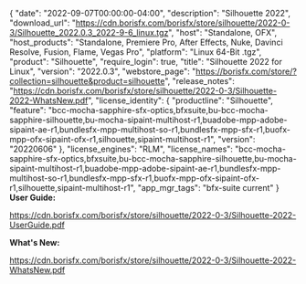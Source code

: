 {
  "date": "2022-09-07T00:00:00-04:00",
  "description": "Silhouette 2022",
  "download_url": "https://cdn.borisfx.com/borisfx/store/silhouette/2022-0-3/Silhouette_2022.0.3_2022-9-6_linux.tgz",
  "host": "Standalone, OFX",
  "host_products": "Standalone, Premiere Pro, After Effects, Nuke, Davinci Resolve, Fusion, Flame, Vegas Pro",
  "platform": "Linux 64-Bit .tgz",
  "product": "Silhouette",
  "require_login": true,
  "title": "Silhouette 2022 for Linux",
  "version": "2022.0.3",
  "webstore_page": "https://borisfx.com/store/?collection=silhouette&product=silhouette",
  "release_notes": "https://cdn.borisfx.com/borisfx/store/silhouette/2022-0-3/Silhouette-2022-WhatsNew.pdf",
  "license_identity": {
    "productline": "Silhouette",
    "feature": "bcc-mocha-sapphire-sfx-optics,bfxsuite,bu-bcc-mocha-sapphire-silhouette,bu-mocha-sipaint-multihost-r1,buadobe-mpp-adobe-sipaint-ae-r1,bundlesfx-mpp-multihost-so-r1,bundlesfx-mpp-sfx-r1,buofx-mpp-ofx-sipaint-ofx-r1,silhouette,sipaint-multihost-r1",
    "version": "20220606"
  },
  "license_engines": "RLM",
  "license_names": "bcc-mocha-sapphire-sfx-optics,bfxsuite,bu-bcc-mocha-sapphire-silhouette,bu-mocha-sipaint-multihost-r1,buadobe-mpp-adobe-sipaint-ae-r1,bundlesfx-mpp-multihost-so-r1,bundlesfx-mpp-sfx-r1,buofx-mpp-ofx-sipaint-ofx-r1,silhouette,sipaint-multihost-r1",
  "app_mgr_tags": "bfx-suite current"
}
**User Guide:**

https://cdn.borisfx.com/borisfx/store/silhouette/2022-0-3/Silhouette-2022-UserGuide.pdf

**What's New:**

https://cdn.borisfx.com/borisfx/store/silhouette/2022-0-3/Silhouette-2022-WhatsNew.pdf
